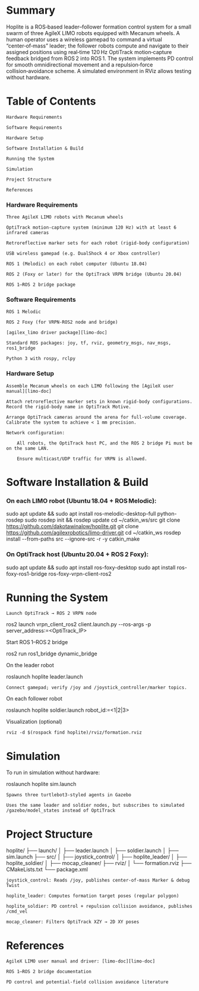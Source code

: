 # Summary

Hoplite is a ROS‑based leader–follower formation control system for a small swarm of three AgileX LIMO robots equipped with Mecanum wheels. A human operator uses a wireless gamepad to command a virtual “center‑of‑mass” leader; the follower robots compute and navigate to their assigned positions using real‑time 120 Hz OptiTrack motion‑capture feedback bridged from ROS 2 into ROS 1. The system implements PD control for smooth omnidirectional movement and a repulsion‑force collision‑avoidance scheme. A simulated environment in RViz allows testing without hardware.

# Table of Contents

    Hardware Requirements

    Software Requirements

    Hardware Setup

    Software Installation & Build

    Running the System

    Simulation

    Project Structure

    References

### Hardware Requirements

    Three AgileX LIMO robots with Mecanum wheels

    OptiTrack motion‑capture system (minimum 120 Hz) with at least 6 infrared cameras

    Retroreflective marker sets for each robot (rigid‑body configuration)

    USB wireless gamepad (e.g. DualShock 4 or Xbox controller)

    ROS 1 (Melodic) on each robot computer (Ubuntu 18.04)

    ROS 2 (Foxy or later) for the OptiTrack VRPN bridge (Ubuntu 20.04)

    ROS 1–ROS 2 bridge package

### Software Requirements

    ROS 1 Melodic

    ROS 2 Foxy (for VRPN‑ROS2 node and bridge)

    [agilex_limo driver package][limo-doc]

    Standard ROS packages: joy, tf, rviz, geometry_msgs, nav_msgs, ros1_bridge

    Python 3 with rospy, rclpy

### Hardware Setup

    Assemble Mecanum wheels on each LIMO following the [AgileX user manual][limo-doc]

    Attach retroreflective marker sets in known rigid‑body configurations. Record the rigid‑body name in OptiTrack Motive.

    Arrange OptiTrack cameras around the arena for full‑volume coverage. Calibrate the system to achieve < 1 mm precision.

    Network configuration:

        All robots, the OptiTrack host PC, and the ROS 2 bridge Pi must be on the same LAN.

        Ensure multicast/UDP traffic for VRPN is allowed.

# Software Installation & Build

### On each LIMO robot (Ubuntu 18.04 + ROS Melodic):
sudo apt update && sudo apt install ros-melodic-desktop-full python-rosdep
sudo rosdep init && rosdep update
cd ~/catkin_ws/src
git clone https://github.com/dakotawinalow/hoplite.git
git clone https://github.com/agilexrobotics/limo-driver.git
cd ~/catkin_ws
rosdep install --from-paths src --ignore-src -r -y
catkin_make

### On OptiTrack host (Ubuntu 20.04 + ROS 2 Foxy):
sudo apt update && sudo apt install ros-foxy-desktop
sudo apt install ros-foxy-ros1-bridge ros-foxy-vrpn-client-ros2

# Running the System

    Launch OptiTrack → ROS 2 VRPN node

ros2 launch vrpn_client_ros2 client.launch.py --ros-args -p server_address:=<OptiTrack_IP>

Start ROS 1–ROS 2 bridge

ros2 run ros1_bridge dynamic_bridge

On the leader robot

roslaunch hoplite leader.launch

    Connect gamepad; verify /joy and /joystick_controller/marker topics.

On each follower robot

roslaunch hoplite soldier.launch robot_id:=<1|2|3>

Visualization (optional)

    rviz -d $(rospack find hoplite)/rviz/formation.rviz

# Simulation

To run in simulation without hardware:

roslaunch hoplite sim.launch

    Spawns three turtlebot3‑styled agents in Gazebo

    Uses the same leader and soldier nodes, but subscribes to simulated /gazebo/model_states instead of OptiTrack

# Project Structure

hoplite/
├── launch/
│   ├── leader.launch
│   ├── soldier.launch
│   ├── sim.launch
├── src/
│   ├── joystick_control/
│   ├── hoplite_leader/
│   ├── hoplite_soldier/
│   ├── mocap_cleaner/
├── rviz/
│   └── formation.rviz
├── CMakeLists.txt
└── package.xml

    joystick_control: Reads /joy, publishes center‑of‑mass Marker & debug Twist

    hoplite_leader: Computes formation target poses (regular polygon)

    hoplite_soldier: PD control + repulsion collision avoidance, publishes /cmd_vel

    mocap_cleaner: Filters OptiTrack XZY → 2D XY poses

# References

    AgileX LIMO user manual and driver: [limo-doc][limo-doc]

    ROS 1–ROS 2 bridge documentation

    PD control and potential‑field collision avoidance literature

[limo-doc]: https://github.com/agilexrobotics/limo-doc/blob/master/Limo%20user%20manual(EN).md
